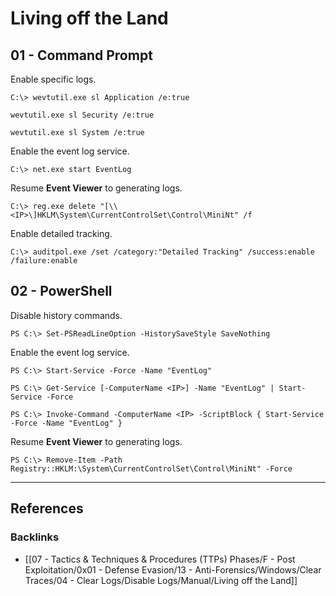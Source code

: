 # Living off the Land

## 01 - Command Prompt

Enable specific logs.

```
C:\> wevtutil.exe sl Application /e:true

wevtutil.exe sl Security /e:true

wevtutil.exe sl System /e:true
```

Enable the event log service.

```
C:\> net.exe start EventLog
```

Resume **Event Viewer** to generating logs.

```
C:\> reg.exe delete "[\\<IP>\]HKLM\System\CurrentControlSet\Control\MiniNt" /f
```

Enable detailed tracking.

```
C:\> auditpol.exe /set /category:"Detailed Tracking" /success:enable /failure:enable
```

## 02 - PowerShell

Disable history commands.

```
PS C:\> Set-PSReadLineOption -HistorySaveStyle SaveNothing
```

Enable the event log service.

```
PS C:\> Start-Service -Force -Name "EventLog"

PS C:\> Get-Service [-ComputerName <IP>] -Name "EventLog" | Start-Service -Force

PS C:\> Invoke-Command -ComputerName <IP> -ScriptBlock { Start-Service -Force -Name "EventLog" }
```

Resume **Event Viewer** to generating logs.

```
PS C:\> Remove-Item -Path Registry::HKLM:\System\CurrentControlSet\Control\MiniNt" -Force
```

---
## References

### Backlinks

- [[07 - Tactics & Techniques & Procedures (TTPs) Phases/F - Post Exploitation/0x01 - Defense Evasion/13 - Anti-Forensics/Windows/Clear Traces/04 - Clear Logs/Disable Logs/Manual/Living off the Land]]